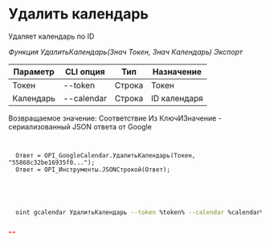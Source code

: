 ﻿---
sidebar_position: 5
---

# Удалить календарь
 Удаляет календарь по ID


*Функция УдалитьКалендарь(Знач Токен, Знач Календарь) Экспорт*

  | Параметр | CLI опция | Тип | Назначение |
  |-|-|-|-|
  | Токен | --token | Строка | Токен |
  | Календарь | --calendar | Строка | ID календаря |

  
  Возвращаемое значение:   Соответствие Из КлючИЗначение - сериализованный JSON ответа от Google

```bsl title="Пример кода"
	
  
  Ответ = OPI_GoogleCalendar.УдалитьКалендарь(Токен, "55868c32be16935f0...");
  Ответ = OPI_Инструменты.JSONСтрокой(Ответ);                                     
  

	
```

```sh title="Пример команды CLI"
    
  oint gcalendar УдалитьКалендарь --token %token% --calendar %calendar%


```


```json title="Результат"

""

```
